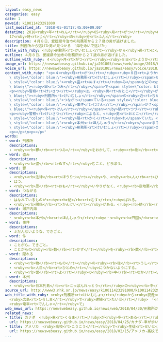 ```yaml
---
layout: easy_news
categories: easy
cate: 1
newsid: k10011423291000
last_modified_at: '2018-05-01T17:45:00+09:00'
datetime: 2018<ruby>年<rt>ねん</rt></ruby>05<ruby>月<rt>がつ</rt></ruby>01<ruby>日<rt>にち</rt></ruby>
  17<ruby>時<rt>じ</rt></ruby>45<ruby>分<rt>ふん</rt></ruby>
description: ４月８日、愛媛県今治市の刑務所から２７歳の男が逃げました。
title: 刑務所から逃げた男が見つかる　「海を泳いで逃げた」
title_with_ruby: <ruby>刑務所<rt>けいむしょ</rt></ruby>から<ruby>逃<rt>に</rt></ruby>げた<ruby>男<rt>おとこ</rt></ruby>が<ruby>見<rt>み</rt></ruby>つかる　「<ruby>海<rt>うみ</rt></ruby>を<ruby>泳<rt>およ</rt></ruby>いで<ruby>逃<rt>に</rt></ruby>げた」
outline: ４月８日、愛媛県今治市の刑務所から２７歳の男が逃げました。
outline_with_ruby: ４<ruby>月<rt>がつ</rt></ruby><ruby>８日<rt>ようか</rt></ruby>、<ruby>愛媛県<rt>えひめけん</rt></ruby><ruby>今治市<rt>いまばりし</rt></ruby>の<ruby>刑務所<rt>けいむしょ</rt></ruby>から２７<ruby>歳<rt>さい</rt></ruby>の<ruby>男<rt>おとこ</rt></ruby>が<ruby>逃<rt>に</rt></ruby>げました。
image_url: https://newswebeasy.github.io/ja201805/news/web/image/2018/04/30/K10011423291_1804301809_1804301815_01_03.jpg
voice_url: https://newswebeasy.github.io/ja201805/news/easy/voice/2018/05/01/k10011423291000.mp4
content_with_ruby: "<p>４<ruby>月<rt>がつ</rt></ruby><ruby>８日<rt>ようか</rt></ruby>、<ruby>愛媛県<rt>えひめけん</rt></ruby><ruby>今治市<rt>いまばりし</rt></ruby>の<span\
  \ style=\"color: blue;\"><ruby>刑務所<rt>けいむしょ</rt></ruby></span>から２７<ruby>歳<rt>さい</rt></ruby>の<ruby>男<rt>おとこ</rt></ruby>が<ruby>逃<rt>に</rt></ruby>げました。この<ruby>男<rt>おとこ</rt></ruby>は、<span\
  \ style=\"color: blue;\"><ruby>盗<rt>ぬす</rt></ruby>み</span>などの<span style=\"color:\
  \ blue;\"><ruby>罪<rt>つみ</rt></ruby></span>で<span style=\"color: blue;\"><ruby>刑務所<rt>けいむしょ</rt></ruby></span>に<ruby>入<rt>はい</rt></ruby>っていました。</p>\n\
  <p><ruby>警察<rt>けいさつ</rt></ruby>は、<ruby>男<rt>おとこ</rt></ruby>が<span style=\"color:\
  \ blue;\"><ruby>刑務所<rt>けいむしょ</rt></ruby></span>の<ruby>近<rt>ちか</rt></ruby>くにある<ruby>家<rt>いえ</rt></ruby>から<ruby>車<rt>くるま</rt></ruby>を<ruby>盗<rt>ぬす</rt></ruby>んで<ruby>逃<rt>に</rt></ruby>げたと<ruby>考<rt>かんが</rt></ruby>えました。<ruby>盗<rt>ぬす</rt></ruby>まれた<ruby>車<rt>くるま</rt></ruby>と<ruby>男<rt>おとこ</rt></ruby>の<ruby>靴<rt>くつ</rt></ruby>は、<ruby>今治市<rt>いまばりし</rt></ruby>から<ruby>橋<rt>はし</rt></ruby>で<span\
  \ style=\"color: blue;\">つながっ</span>ている<span style=\"color: blue;\"><ruby>瀬戸内海<rt>せとないかい</rt></ruby></span>にある<ruby>島<rt>しま</rt></ruby>で<ruby>見<rt>み</rt></ruby>つかりました。<ruby>島<rt>しま</rt></ruby>では、お<ruby>金<rt>かね</rt></ruby>や<ruby>服<rt>ふく</rt></ruby>などが<ruby>盗<rt>ぬす</rt></ruby>まれる<span\
  \ style=\"color: blue;\"><ruby>事件<rt>じけん</rt></ruby></span>が７<span style=\"color:\
  \ blue;\"><ruby>件<rt>けん</rt></ruby></span><ruby>続<rt>つづ</rt></ruby>きました。</p>\n<p><ruby>警察<rt>けいさつ</rt></ruby>は<ruby>島<rt>しま</rt></ruby>の<ruby>中<rt>なか</rt></ruby>で<ruby>男<rt>おとこ</rt></ruby>をさがしていましたが、３０<ruby>日<rt>にち</rt></ruby>の<ruby>朝<rt>あさ</rt></ruby>、<ruby>広島県<rt>ひろしまけん</rt></ruby><ruby>広島市<rt>ひろしまし</rt></ruby>の<ruby>道<rt>みち</rt></ruby>でこの<ruby>男<rt>おとこ</rt></ruby>を<ruby>見<rt>み</rt></ruby>つけて<ruby>捕<rt>つか</rt></ruby>まえました。</p>\n\
  <p><ruby>警察<rt>けいさつ</rt></ruby>によると、<ruby>男<rt>おとこ</rt></ruby>は「<ruby>島<rt>しま</rt></ruby>に<ruby>逃<rt>に</rt></ruby>げたあと、<ruby>誰<rt>だれ</rt></ruby>も<ruby>住<rt>す</rt></ruby>んでいない<ruby>家<rt>いえ</rt></ruby>などに<span\
  \ style=\"color: blue;\"><ruby>隠<rt>かく</rt></ruby>れ</span>ていた。<ruby>２４日<rt>にじゅうよっか</rt></ruby>ごろ、<ruby>島<rt>しま</rt></ruby>から<span\
  \ style=\"color: blue;\"><ruby>本州<rt>ほんしゅう</rt></ruby></span>まで<ruby>泳<rt>およ</rt></ruby>いで<ruby>行<rt>い</rt></ruby>って、そのあと<ruby>電車<rt>でんしゃ</rt></ruby>で<ruby>広島市<rt>ひろしまし</rt></ruby>に<ruby>来<rt>き</rt></ruby>た」と<ruby>話<rt>はな</rt></ruby>しています。そして、<span\
  \ style=\"color: blue;\"><ruby>刑務所<rt>けいむしょ</rt></ruby></span>の<ruby>中<rt>なか</rt></ruby>にいる<ruby>人<rt>ひと</rt></ruby>との<ruby>関係<rt>かんけい</rt></ruby>が<ruby>嫌<rt>いや</rt></ruby>になって<ruby>逃<rt>に</rt></ruby>げたと<ruby>話<rt>はな</rt></ruby>しています。</p>\n\
  <p></p>\n<p></p>"
words:
- word: 刑務所
  descriptions:
  - <ruby><rb>罪</rb><rt>つみ</rt></ruby>をおかして、<ruby><rb>刑</rb><rt>けい</rt></ruby>の<ruby><rb>決</rb><rt>き</rt></ruby>まった<ruby><rb>人</rb><rt>ひと</rt></ruby>を<ruby><rb>入</rb><rt>い</rt></ruby>れておく<ruby><rb>所</rb><rt>ところ</rt></ruby>。
- word: 盗み
  descriptions:
  - <ruby><rb>盗</rb><rt>ぬす</rt></ruby>むこと。どろぼう。
- word: 罪
  descriptions:
  - <ruby><rb>法律</rb><rt>ほうりつ</rt></ruby>や、<ruby><rb>人</rb><rt>ひと</rt></ruby>として<ruby><rb>守</rb><rt>まも</rt></ruby>らなければならないことに、そむいた<ruby><rb>行</rb><rt>おこな</rt></ruby>い。<ruby><rb>犯罪</rb><rt>はんざい</rt></ruby>。
  - ばつ。
  - <ruby><rb>思</rb><rt>おも</rt></ruby>いやりがなく、<ruby><rb>意地悪</rb><rt>いじわる</rt></ruby>なようす。
- word: つながる
  descriptions:
  - はなれているものが<ruby><rb>結</rb><rt>むす</rt></ruby>ばれる。
  - <ruby><rb>関係</rb><rt>かんけい</rt></ruby>がある。<ruby><rb>結</rb><rt>むす</rt></ruby>びつく。
- word: 瀬戸内海
  descriptions:
  - <ruby><rb>本州</rb><rt>ほんしゅう</rt></ruby>・<ruby><rb>四国</rb><rt>しこく</rt></ruby>・<ruby><rb>九州</rb><rt>きゅうしゅう</rt></ruby>に<ruby><rb>囲</rb><rt>かこ</rt></ruby>まれた<ruby><rb>海</rb><rt>うみ</rt></ruby>。<ruby><rb>多</rb><rt>おお</rt></ruby>くの<ruby><rb>島々</rb><rt>しまじま</rt></ruby>がある。<ruby><rb>気候</rb><rt>きこう</rt></ruby>は<ruby><rb>温暖</rb><rt>おんだん</rt></ruby>で<ruby><rb>雨</rb><rt>あめ</rt></ruby>が<ruby><rb>少</rb><rt>すく</rt></ruby>ない。
- word: 事件
  descriptions:
  - ふだんないような、できごと。
- word: 件
  descriptions:
  - ことがら。できごと。
  - ことがらの<ruby><rb>数</rb><rt>かず</rt></ruby>を<ruby><rb>数</rb><rt>かぞ</rt></ruby>えることば。
- word: 隠れる
  descriptions:
  - <ruby><rb>物</rb><rt>もの</rt></ruby>の<ruby><rb>後</rb><rt>うし</rt></ruby>ろに<ruby><rb>入</rb><rt>はい</rt></ruby>って<ruby><rb>見</rb><rt>み</rt></ruby>えなくなる。
  - <ruby><rb>人目</rb><rt>ひとめ</rt></ruby>につかないようにする。
  - <ruby><rb>世</rb><rt>よ</rt></ruby>の<ruby><rb>中</rb><rt>なか</rt></ruby>に<ruby><rb>名前</rb><rt>なまえ</rt></ruby>が<ruby><rb>知</rb><rt>し</rt></ruby>られていない。
- word: 本州
  descriptions:
  - <ruby><rb>日本列島</rb><rt>にっぽんれっとう</rt></ruby>の<ruby><rb>中</rb><rt>なか</rt></ruby>で、いちばん<ruby><rb>大</rb><rt>おお</rt></ruby>きい<ruby><rb>島</rb><rt>しま</rt></ruby>。
source_url: http://www3.nhk.or.jp/news/easy/k10011423291000/k10011423291000.html
web_title_with_ruby: <ruby>刑務所<rt>けいむしょ</rt></ruby>から<ruby>脱走<rt>だっそう</rt></ruby>の<ruby>受刑者<rt>じゅけいしゃ</rt></ruby>
  <ruby>広島<rt>ひろしま</rt></ruby>で<ruby>逮捕<rt>たいほ</rt></ruby> 「<ruby>泳<rt>およ</rt></ruby>いで<ruby>渡<rt>わた</rt></ruby>り
  <ruby>電車<rt>でんしゃ</rt></ruby>で」
web_news_url: https://newswebeasy.github.io/news/web/2018/04/30/刑務所から脱走の受刑者-広島で逮捕-泳いで渡り-電車で
related_news:
- title: カナダ　<ruby>車<rt>くるま</rt></ruby>が<ruby>歩<rt>ある</rt></ruby>いている<ruby>人<rt>ひと</rt></ruby>をはねて１０<ruby>人<rt>にん</rt></ruby>が<ruby>亡<rt>な</rt></ruby>くなる
  url: https://newswebeasy.github.io/news/easy/2018/04/25/カナダ-車が歩いている人をはねて10人が亡くなる
- title: アメリカ　<ruby>高校<rt>こうこう</rt></ruby>で<ruby>生徒<rt>せいと</rt></ruby>などが<ruby>銃<rt>じゅう</rt></ruby>で<ruby>撃<rt>う</rt></ruby>たれて１７<ruby>人<rt>にん</rt></ruby>が<ruby>亡<rt>な</rt></ruby>くなる
  url: https://newswebeasy.github.io/news/easy/2018/02/15/アメリカ-高校で生徒などが銃で撃たれて17人が亡くなる
...
```

